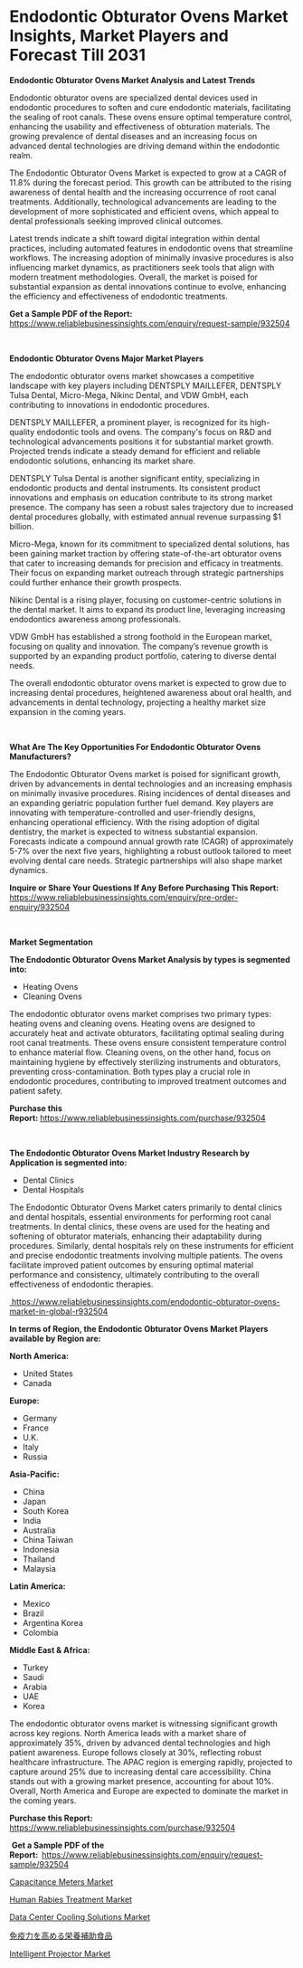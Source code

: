 <p><h1>Endodontic Obturator Ovens Market Insights, Market Players and Forecast Till 2031</h1></p><p><strong>Endodontic Obturator Ovens Market Analysis and Latest Trends</strong></p>
<p><p>Endodontic obturator ovens are specialized dental devices used in endodontic procedures to soften and cure endodontic materials, facilitating the sealing of root canals. These ovens ensure optimal temperature control, enhancing the usability and effectiveness of obturation materials. The growing prevalence of dental diseases and an increasing focus on advanced dental technologies are driving demand within the endodontic realm.</p><p>The Endodontic Obturator Ovens Market is expected to grow at a CAGR of 11.8% during the forecast period. This growth can be attributed to the rising awareness of dental health and the increasing occurrence of root canal treatments. Additionally, technological advancements are leading to the development of more sophisticated and efficient ovens, which appeal to dental professionals seeking improved clinical outcomes. </p><p>Latest trends indicate a shift toward digital integration within dental practices, including automated features in endodontic ovens that streamline workflows. The increasing adoption of minimally invasive procedures is also influencing market dynamics, as practitioners seek tools that align with modern treatment methodologies. Overall, the market is poised for substantial expansion as dental innovations continue to evolve, enhancing the efficiency and effectiveness of endodontic treatments.</p></p>
<p><strong>Get a Sample PDF of the Report:&nbsp;</strong> <a href="https://www.reliablebusinessinsights.com/enquiry/request-sample/932504">https://www.reliablebusinessinsights.com/enquiry/request-sample/932504</a></p>
<p>&nbsp;</p>
<p><strong>Endodontic Obturator Ovens Major Market Players</strong></p>
<p><p>The endodontic obturator ovens market showcases a competitive landscape with key players including DENTSPLY MAILLEFER, DENTSPLY Tulsa Dental, Micro-Mega, Nikinc Dental, and VDW GmbH, each contributing to innovations in endodontic procedures. </p><p>DENTSPLY MAILLEFER, a prominent player, is recognized for its high-quality endodontic tools and ovens. The company's focus on R&D and technological advancements positions it for substantial market growth. Projected trends indicate a steady demand for efficient and reliable endodontic solutions, enhancing its market share.</p><p>DENTSPLY Tulsa Dental is another significant entity, specializing in endodontic products and dental instruments. Its consistent product innovations and emphasis on education contribute to its strong market presence. The company has seen a robust sales trajectory due to increased dental procedures globally, with estimated annual revenue surpassing $1 billion.</p><p>Micro-Mega, known for its commitment to specialized dental solutions, has been gaining market traction by offering state-of-the-art obturator ovens that cater to increasing demands for precision and efficacy in treatments. Their focus on expanding market outreach through strategic partnerships could further enhance their growth prospects.</p><p>Nikinc Dental is a rising player, focusing on customer-centric solutions in the dental market. It aims to expand its product line, leveraging increasing endodontics awareness among professionals.</p><p>VDW GmbH has established a strong foothold in the European market, focusing on quality and innovation. The company’s revenue growth is supported by an expanding product portfolio, catering to diverse dental needs.</p><p>The overall endodontic obturator ovens market is expected to grow due to increasing dental procedures, heightened awareness about oral health, and advancements in dental technology, projecting a healthy market size expansion in the coming years.</p></p>
<p>&nbsp;</p>
<p><strong>What Are The Key Opportunities For Endodontic Obturator Ovens Manufacturers?</strong></p>
<p><p>The Endodontic Obturator Ovens market is poised for significant growth, driven by advancements in dental technologies and an increasing emphasis on minimally invasive procedures. Rising incidences of dental diseases and an expanding geriatric population further fuel demand. Key players are innovating with temperature-controlled and user-friendly designs, enhancing operational efficiency. With the rising adoption of digital dentistry, the market is expected to witness substantial expansion. Forecasts indicate a compound annual growth rate (CAGR) of approximately 5-7% over the next five years, highlighting a robust outlook tailored to meet evolving dental care needs. Strategic partnerships will also shape market dynamics.</p></p>
<p><strong>Inquire or Share Your Questions If Any Before Purchasing This Report:</strong> <a href="https://www.reliablebusinessinsights.com/enquiry/pre-order-enquiry/932504">https://www.reliablebusinessinsights.com/enquiry/pre-order-enquiry/932504</a></p>
<p>&nbsp;</p>
<p><strong>Market Segmentation</strong></p>
<p><strong>The Endodontic Obturator Ovens Market Analysis by types is segmented into:</strong></p>
<p><ul><li>Heating Ovens</li><li>Cleaning Ovens</li></ul></p>
<p><p>The endodontic obturator ovens market comprises two primary types: heating ovens and cleaning ovens. Heating ovens are designed to accurately heat and activate obturators, facilitating optimal sealing during root canal treatments. These ovens ensure consistent temperature control to enhance material flow. Cleaning ovens, on the other hand, focus on maintaining hygiene by effectively sterilizing instruments and obturators, preventing cross-contamination. Both types play a crucial role in endodontic procedures, contributing to improved treatment outcomes and patient safety.</p></p>
<p><strong>Purchase this Report:&nbsp;</strong><a href="https://www.reliablebusinessinsights.com/purchase/932504">https://www.reliablebusinessinsights.com/purchase/932504</a></p>
<p>&nbsp;</p>
<p><strong>The Endodontic Obturator Ovens Market Industry Research by Application is segmented into:</strong></p>
<p><ul><li>Dental Clinics</li><li>Dental Hospitals</li></ul></p>
<p><p>The Endodontic Obturator Ovens Market caters primarily to dental clinics and dental hospitals, essential environments for performing root canal treatments. In dental clinics, these ovens are used for the heating and softening of obturator materials, enhancing their adaptability during procedures. Similarly, dental hospitals rely on these instruments for efficient and precise endodontic treatments involving multiple patients. The ovens facilitate improved patient outcomes by ensuring optimal material performance and consistency, ultimately contributing to the overall effectiveness of endodontic therapies.</p></p>
<p><a href="https://www.reliablebusinessinsights.com/endodontic-obturator-ovens-market-in-global-r932504">&nbsp;https://www.reliablebusinessinsights.com/endodontic-obturator-ovens-market-in-global-r932504</a></p>
<p><strong>In terms of Region, the Endodontic Obturator Ovens Market Players available by Region are:</strong></p>
<p>
    <p> <strong> North America: </strong>
        <ul>
            <li>United States</li>
            <li>Canada</li>
        </ul>
        </p> 
    <p> <strong> Europe: </strong>
        <ul>
            <li>Germany</li>
            <li>France</li>
            <li>U.K.</li>
            <li>Italy</li>
            <li>Russia</li>
        </ul>
        </p> 
    <p> <strong> Asia-Pacific: </strong>
        <ul>
            <li>China</li>
            <li>Japan</li>
            <li>South Korea</li>
            <li>India</li>
            <li>Australia</li>
            <li>China Taiwan</li>
            <li>Indonesia</li>
            <li>Thailand</li>
            <li>Malaysia</li>
        </ul>
        </p> 
    <p> <strong> Latin America: </strong>
        <ul>
            <li>Mexico</li>
            <li>Brazil</li>
            <li>Argentina Korea</li>
            <li>Colombia</li>
        </ul>
        </p> 
    <p> <strong> Middle East & Africa: </strong>
        <ul>
            <li>Turkey</li>
            <li>Saudi</li>
            <li>Arabia</li>
            <li>UAE</li>
            <li>Korea</li>
        </ul>
    </p>
    </p>
<p><p>The endodontic obturator ovens market is witnessing significant growth across key regions. North America leads with a market share of approximately 35%, driven by advanced dental technologies and high patient awareness. Europe follows closely at 30%, reflecting robust healthcare infrastructure. The APAC region is emerging rapidly, projected to capture around 25% due to increasing dental care accessibility. China stands out with a growing market presence, accounting for about 10%. Overall, North America and Europe are expected to dominate the market in the coming years.</p></p>
<p><strong>Purchase this Report: </strong><a href="https://www.reliablebusinessinsights.com/purchase/932504">https://www.reliablebusinessinsights.com/purchase/932504</a></p>
<p>&nbsp;<strong>Get a Sample PDF of the Report:&nbsp;&nbsp;</strong><a href="https://www.reliablebusinessinsights.com/enquiry/request-sample/932504">https://www.reliablebusinessinsights.com/enquiry/request-sample/932504</a></p>
<p><strong></strong></p>
<p><p><a href="https://medium.com/@lrusselljames32024/the-capacitance-meters-industry-analysis-report-offers-a-comprehensive-and-current-examination-of-8261151e7613">Capacitance Meters Market</a></p><p><a href="https://www.linkedin.com/pulse/global-market-pulse-trends-growth-analysis-human-rabies-treatment-u3ele?trackingId=aHcNcocjRpS1s%2BhPa3rGvg%3D%3D">Human Rabies Treatment Market</a></p><p><a href="https://www.linkedin.com/pulse/mapping-data-center-cooling-solutions-market-trends-challenges-wxzpf?trackingId=1Q21LNW8Rg61ZZH%2BgGsQEQ%3D%3D">Data Center Cooling Solutions Market</a></p><p><a href="https://medium.com/@vadkqfca47/immune-improve-dietary-supplements-1c23e337091c">免疫力を高める栄養補助食品</a></p><p><a href="https://medium.com/@lrusselljames32024/the-intelligent-projector-market-has-experienced-impressive-growth-in-recent-years-expanding-its-623e9addd047">Intelligent Projector Market</a></p></p>